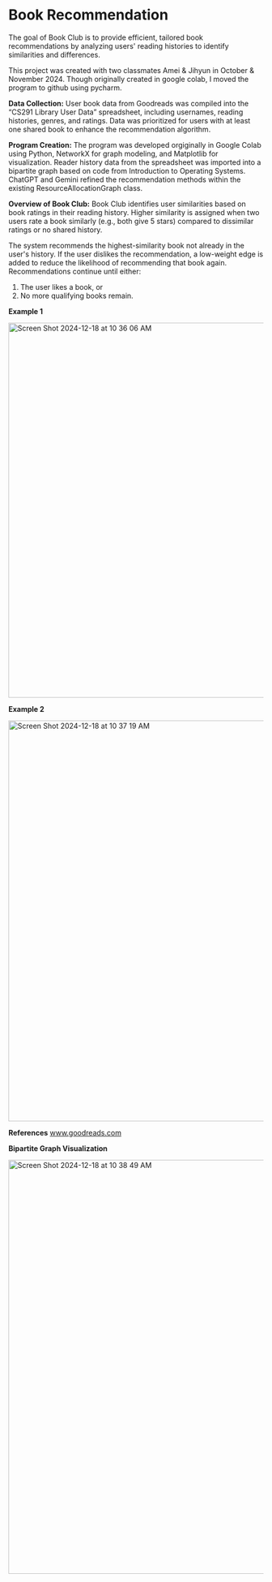 # Book Recommendation

The goal of Book Club is to provide efficient, tailored book recommendations by analyzing users' reading histories to identify similarities and differences. 

This project was created with two classmates Amei & Jihyun in October & November 2024. Though originally created in google colab, I moved the program to github using pycharm.


**Data Collection:**
User book data from Goodreads was compiled into the “CS291 Library User Data” spreadsheet, including usernames, reading histories, genres, and ratings. Data was prioritized for users with at least one shared book to enhance the recommendation algorithm.

**Program Creation:**
The program was developed orgiginally in Google Colab using Python, NetworkX for graph modeling, and Matplotlib for visualization. Reader history data from the spreadsheet was imported into a bipartite graph based on code from Introduction to Operating Systems. ChatGPT and Gemini refined the recommendation methods within the existing ResourceAllocationGraph class.


**Overview of Book Club:**
Book Club identifies user similarities based on book ratings in their reading history. Higher similarity is assigned when two users rate a book similarly (e.g., both give 5 stars) compared to dissimilar ratings or no shared history.

The system recommends the highest-similarity book not already in the user's history. If the user dislikes the recommendation, a low-weight edge is added to reduce the likelihood of recommending that book again. Recommendations continue until either:
1. The user likes a book, or
2. No more qualifying books remain.

**Example 1**


<img width="739" alt="Screen Shot 2024-12-18 at 10 36 06 AM" src="https://github.com/user-attachments/assets/4ccbf6fe-550d-4c52-8168-fc6fd40f30b3" />

**Example 2**


<img width="790" alt="Screen Shot 2024-12-18 at 10 37 19 AM" src="https://github.com/user-attachments/assets/5d50bba3-cd71-4843-be90-8517625c1414" />


**References**
www.goodreads.com 

**Bipartite Graph Visualization**


<img width="816" alt="Screen Shot 2024-12-18 at 10 38 49 AM" src="https://github.com/user-attachments/assets/0a13a392-1b48-42e5-95ba-9dec578d18cd" />
